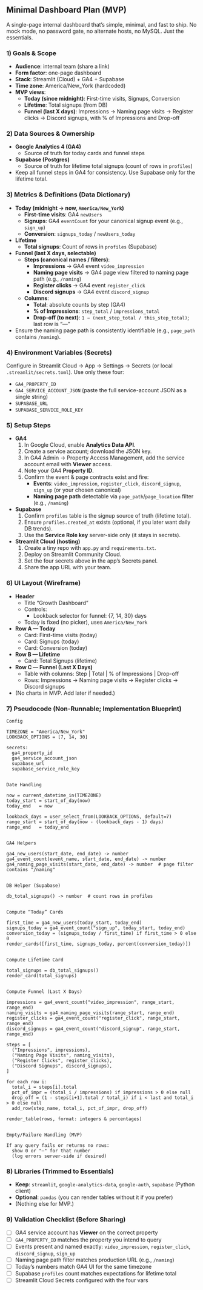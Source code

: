 ## Minimal Dashboard Plan (MVP)

A single-page internal dashboard that’s simple, minimal, and fast to ship. No mock mode, no password gate, no alternate hosts, no MySQL. Just the essentials.

### 1) Goals & Scope

*   **Audience**: internal team (share a link)
*   **Form factor**: one-page dashboard
*   **Stack**: Streamlit (Cloud) + GA4 + Supabase
*   **Time zone**: America/New_York (hardcoded)
*   **MVP views**:
    *   **Today (since midnight)**: First-time visits, Signups, Conversion
    *   **Lifetime**: Total signups (from DB)
    *   **Funnel (last X days)**: Impressions → Naming page visits → Register clicks → Discord signups, with % of Impressions and Drop-off

### 2) Data Sources & Ownership

*   **Google Analytics 4 (GA4)**
    *   Source of truth for today cards and funnel steps
*   **Supabase (Postgres)**
    *   Source of truth for lifetime total signups (count of rows in `profiles`)
*   Keep all funnel steps in GA4 for consistency. Use Supabase only for the lifetime total.

### 3) Metrics & Definitions (Data Dictionary)

*   **Today (midnight → now, `America/New_York`)**
    *   **First-time visits**: GA4 `newUsers`
    *   **Signups**: GA4 `eventCount` for your canonical signup event (e.g., `sign_up`)
    *   **Conversion**: `signups_today` / `newUsers_today`
*   **Lifetime**
    *   **Total signups**: Count of rows in `profiles` (Supabase)
*   **Funnel (last X days, selectable)**
    *   **Steps (canonical names / filters)**:
        *   **Impressions** → GA4 event `video_impression`
        *   **Naming page visits** → GA4 page view filtered to naming page path (e.g., `/naming`)
        *   **Register clicks** → GA4 event `register_click`
        *   **Discord signups** → GA4 event `discord_signup`
    *   **Columns**:
        *   **Total**: absolute counts by step (GA4)
        *   **% of Impressions**: `step_total` / `impressions_total`
        *   **Drop-off (to next)**: `1 − (next_step_total / this_step_total)`; last row is “—”
*   Ensure the naming page path is consistently identifiable (e.g., `page_path` contains `/naming`).

### 4) Environment Variables (Secrets)

Configure in Streamlit Cloud → App → Settings → Secrets (or local `.streamlit/secrets.toml`). Use only these four:

*   `GA4_PROPERTY_ID`
*   `GA4_SERVICE_ACCOUNT_JSON` (paste the full service-account JSON as a single string)
*   `SUPABASE_URL`
*   `SUPABASE_SERVICE_ROLE_KEY`

### 5) Setup Steps

*   **GA4**
    1.  In Google Cloud, enable **Analytics Data API**.
    2.  Create a service account; download the JSON key.
    3.  In GA4 Admin → Property Access Management, add the service account email with **Viewer** access.
    4.  Note your GA4 **Property ID**.
    5.  Confirm the event & page contracts exist and fire:
        *   **Events**: `video_impression`, `register_click`, `discord_signup`, `sign_up` (or your chosen canonical)
        *   **Naming page path** detectable via `page_path`/`page_location` filter (e.g., `/naming`)
*   **Supabase**
    1.  Confirm `profiles` table is the signup source of truth (lifetime total).
    2.  Ensure `profiles.created_at` exists (optional, if you later want daily DB trends).
    3.  Use the **Service Role key** server-side only (it stays in secrets).
*   **Streamlit Cloud (hosting)**
    1.  Create a tiny repo with `app.py` and `requirements.txt`.
    2.  Deploy on Streamlit Community Cloud.
    3.  Set the four secrets above in the app’s Secrets panel.
    4.  Share the app URL with your team.

### 6) UI Layout (Wireframe)

*   **Header**
    *   Title “Growth Dashboard”
    *   Controls:
        *   Lookback selector for funnel: {7, 14, 30} days
    *   Today is fixed (no picker), uses `America/New_York`
*   **Row A — Today**
    *   Card: First-time visits (today)
    *   Card: Signups (today)
    *   Card: Conversion (today)
*   **Row B — Lifetime**
    *   Card: Total Signups (lifetime)
*   **Row C — Funnel (Last X Days)**
    *   Table with columns: Step | Total | % of Impressions | Drop-off
    *   Rows: Impressions → Naming page visits → Register clicks → Discord signups
*   (No charts in MVP. Add later if needed.)

### 7) Pseudocode (Non-Runnable; Implementation Blueprint)

```
Config

TIMEZONE = "America/New_York"
LOOKBACK_OPTIONS = [7, 14, 30]

secrets:
  ga4_property_id
  ga4_service_account_json
  supabase_url
  supabase_service_role_key


Date Handling

now = current_datetime_in(TIMEZONE)
today_start = start_of_day(now)
today_end   = now

lookback_days = user_select_from(LOOKBACK_OPTIONS, default=7)
range_start = start_of_day(now - (lookback_days - 1) days)
range_end   = today_end


GA4 Helpers

ga4_new_users(start_date, end_date) -> number
ga4_event_count(event_name, start_date, end_date) -> number
ga4_naming_page_visits(start_date, end_date) -> number  # page filter contains "/naming"


DB Helper (Supabase)

db_total_signups() -> number  # count rows in profiles


Compute “Today” Cards

first_time = ga4_new_users(today_start, today_end)
signups_today = ga4_event_count("sign_up", today_start, today_end)
conversion_today = (signups_today / first_time) if first_time > 0 else 0
render_cards([first_time, signups_today, percent(conversion_today)])


Compute Lifetime Card

total_signups = db_total_signups()
render_card(total_signups)


Compute Funnel (Last X Days)

impressions = ga4_event_count("video_impression", range_start, range_end)
naming_visits = ga4_naming_page_visits(range_start, range_end)
register_clicks = ga4_event_count("register_click", range_start, range_end)
discord_signups = ga4_event_count("discord_signup", range_start, range_end)

steps = [
  ("Impressions", impressions),
  ("Naming Page Visits", naming_visits),
  ("Register Clicks", register_clicks),
  ("Discord Signups", discord_signups),
]

for each row i:
  total_i = steps[i].total
  pct_of_impr = (total_i / impressions) if impressions > 0 else null
  drop_off = (1 - steps[i+1].total / total_i) if i < last and total_i > 0 else null
  add_row(step_name, total_i, pct_of_impr, drop_off)

render_table(rows, format: integers & percentages)


Empty/Failure Handling (MVP)

If any query fails or returns no rows:
  show 0 or "—" for that number
  (log errors server-side if desired)
```

### 8) Libraries (Trimmed to Essentials)

*   **Keep**: `streamlit`, `google-analytics-data`, `google-auth`, `supabase` (Python client)
*   **Optional**: `pandas` (you can render tables without it if you prefer)
*   (Nothing else for MVP.)

### 9) Validation Checklist (Before Sharing)

*   [ ] GA4 service account has **Viewer** on the correct property
*   [ ] `GA4_PROPERTY_ID` matches the property you intend to query
*   [ ] Events present and named exactly: `video_impression`, `register_click`, `discord_signup`, `sign_up`
*   [ ] Naming page path filter matches production URL (e.g., `/naming`)
*   [ ] Today’s numbers match GA4 UI for the same timezone
*   [ ] Supabase `profiles` count matches expectations for lifetime total
*   [ ] Streamlit Cloud Secrets configured with the four vars
